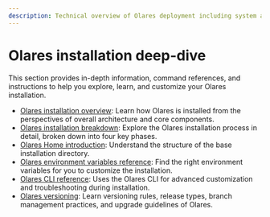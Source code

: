 ```yaml
---
description: Technical overview of Olares deployment including system architecture, setup processes, environment configuration, CLI capabilities and version management. Key concepts for developers working with Olares.
---
```

# Olares installation deep-dive

This section provides in-depth information, command references, and instructions to help you explore, learn, and customize your Olares installation.

- [Olares installation overview](installation-process.md): Learn how Olares is installed from the perspectives of overall architecture and core components.
- [Olares installation breakdown](installation-process.md): Explore the Olares installation process in detail, broken down into four key phases.
- [Olares Home introduction](olares-home.md): Understand the structure of the base installation directory.
- [Olares environment variables reference](environment-variables.md): Find the right environment variables for you to customize the installation.
- [Olares CLI reference](./index.md): Uses the Olares CLI for advanced customization and troubleshooting during installation.
- [Olares versioning](versioning.md): Learn versioning rules, release types, branch management practices, and upgrade guidelines of Olares.